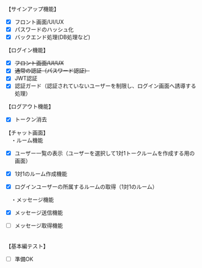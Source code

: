 【サインアップ機能】

- [x] フロント画面/UI/UX  
- [x] パスワードのハッシュ化  
- [x] バックエンド処理(DB処理など)

【ログイン機能】

- [x] ~~フロント画面/UI/UX~~  
- [x] ~~通常の認証（パスワード認証）~~  
- [x] JWT認証  
- [x] 認証ガード（認証されていないユーザーを制限し、ログイン画面へ誘導する処理）

【ログアウト機能】

- [x] トークン消去

【チャット画面】  
　・ルーム機能

- [x] ユーザー一覧の表示（ユーザーを選択して1対1トークルームを作成する用の画面）  
- [x] 1対1のルーム作成機能  
- [x] ログインユーザーの所属するルームの取得（1対1のルーム）  
      

　・メッセージ機能

- [x] メッセージ送信機能  
- [ ] メッセージ取得機能  
      

　  
【基本編テスト】

- [ ] 準備OK

